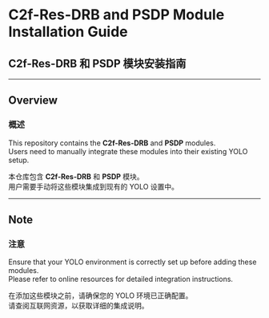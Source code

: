 # C2f-Res-DRB and PSDP Module Installation Guide  
## C2f-Res-DRB 和 PSDP 模块安装指南  

---

## Overview  
### 概述  

This repository contains the **C2f-Res-DRB** and **PSDP** modules.  
Users need to manually integrate these modules into their existing YOLO setup.  

本仓库包含 **C2f-Res-DRB** 和 **PSDP** 模块。  
用户需要手动将这些模块集成到现有的 YOLO 设置中。  

---

## Note  
### 注意  

Ensure that your YOLO environment is correctly set up before adding these modules.  
Please refer to online resources for detailed integration instructions.  

在添加这些模块之前，请确保您的 YOLO 环境已正确配置。  
请查阅互联网资源，以获取详细的集成说明。  
